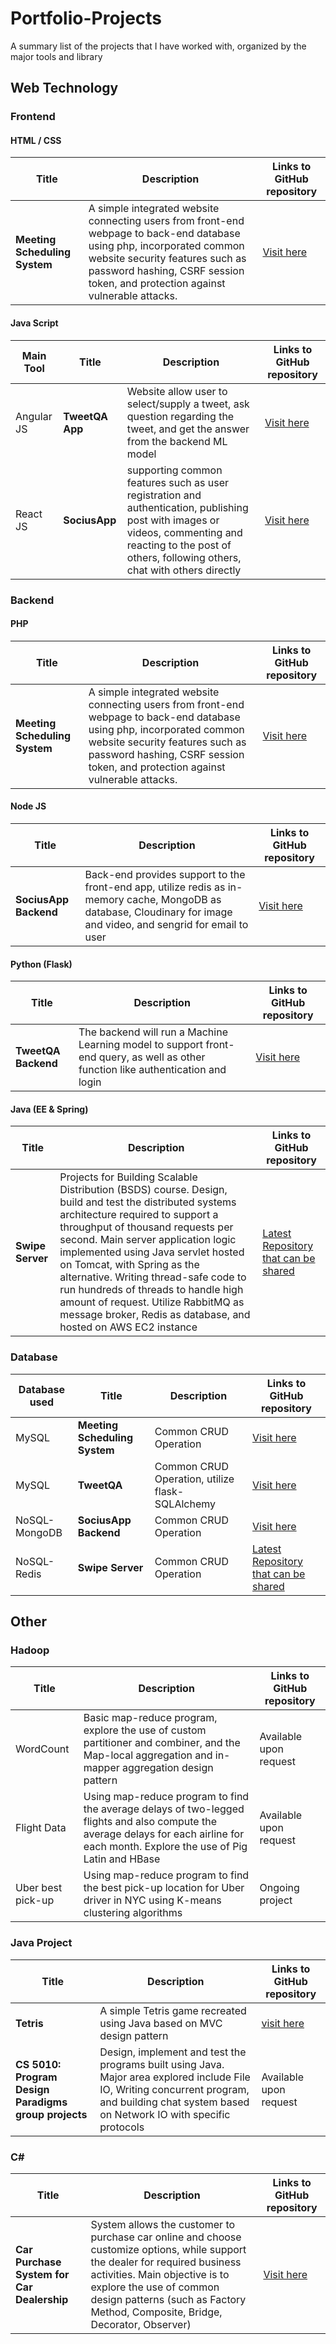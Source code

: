 # Portfolio-Projects
A summary list of the projects that I have worked with, organized by the major tools and library

## Web Technology
### Frontend
#### HTML / CSS
| Title     | Description      | Links to GitHub repository      |
| ----------- | ----------- |----------- |
| **Meeting Scheduling System**| A simple integrated website connecting users from front-end webpage to back-end database using php, incorporated common website security features such as password hashing, CSRF session token, and protection against vulnerable attacks. | [Visit here](https://github.com/sjchin88/MSS_Project)|

#### Java Script
| Main Tool     | Title     | Description      | Links to GitHub repository      |
| ----------- | ----------- |----------- |----------- |
| Angular JS | **TweetQA App** | Website allow user to select/supply a tweet, ask question regarding the tweet, and get the answer from the backend ML model | [Visit here](https://github.com/sweng480-team23/tweetqa-web/tree/main/tqa-web-app)|
| React JS | **SociusApp** | supporting common features such as user registration and authentication, publishing post with images or videos, commenting and reacting to the post of others, following others, chat with others directly  | [Visit here](https://github.com/sjchin88/SociusApp-frontend)|

### Backend 
#### PHP
| Title     | Description      | Links to GitHub repository      |
| ----------- | ----------- |----------- |
| **Meeting Scheduling System**| A simple integrated website connecting users from front-end webpage to back-end database using php, incorporated common website security features such as password hashing, CSRF session token, and protection against vulnerable attacks. | [Visit here](https://github.com/sjchin88/MSS_Project)|

#### Node JS
| Title     | Description      | Links to GitHub repository      |
| ----------- | ----------- |----------- |
| **SociusApp Backend** | Back-end provides support to the front-end app, utilize redis as in-memory cache, MongoDB as database, Cloudinary for image and video, and sengrid for email to user | [Visit here](https://github.com/sjchin88/SociusApp-backend)|

#### Python (Flask)
| Title     | Description      | Links to GitHub repository      |
| ----------- | ----------- |----------- |
| **TweetQA Backend** | The backend will run a Machine Learning model to support front-end query, as well as other function like authentication and login | [Visit here](https://github.com/sjchin88/tweetqa-backend-update)|

#### Java (EE & Spring)
| Title     | Description      | Links to GitHub repository      |
| ----------- | ----------- |----------- |
| **Swipe Server** | Projects for Building Scalable Distribution (BSDS) course. Design, build and test the distributed systems architecture required to support a throughput of thousand requests per second. Main server application logic implemented using Java servlet hosted on Tomcat, with Spring as the alternative. Writing thread-safe code to run hundreds of threads to handle high amount of request. Utilize RabbitMQ as message broker, Redis as database, and hosted on AWS EC2 instance | [Latest Repository that can be shared](https://github.com/sjchin88/bsds-assignment2)|

### Database
| Database used | Title     | Description      | Links to GitHub repository      |
| ----------- | ----------- |----------- |----------- |
| MySQL |**Meeting Scheduling System**| Common CRUD Operation | [Visit here](https://github.com/sjchin88/MSS_Project)|
| MySQL |**TweetQA**| Common CRUD Operation, utilize flask-SQLAlchemy | [Visit here](https://github.com/sjchin88/tweetqa-backend-update)|
| NoSQL-MongoDB |**SociusApp Backend**| Common CRUD Operation | [Visit here](https://github.com/sjchin88/tweetqa-backend-update)|
| NoSQL-Redis |**Swipe Server**| Common CRUD Operation | [Latest Repository that can be shared](https://github.com/sjchin88/bsds-assignment2)|

## Other
### Hadoop 
| Title     | Description      | Links to GitHub repository      |
| ----------- | ----------- |----------- |
| WordCount | Basic map-reduce program, explore the use of custom partitioner and combiner, and the Map-local aggregation and in-mapper aggregation design pattern |Available upon request |
| Flight Data | Using map-reduce program to find the average delays of two-legged flights and also compute the average delays for each airline for each month. Explore the use of Pig Latin and HBase |Available upon request |
| Uber best pick-up | Using map-reduce program to find the best pick-up location for Uber driver in NYC using K-means clustering algorithms | Ongoing project |

### Java Project 
| Title     | Description      | Links to GitHub repository      |
| ----------- | ----------- |----------- |
| **Tetris** | A simple Tetris game recreated using Java based on MVC design pattern | [visit here](https://github.com/sjchin88/TetrisFinalProject) |
| **CS 5010: Program Design Paradigms group projects** | Design, implement and test the programs built using Java. Major area explored include File IO, Writing concurrent program, and building chat system based on Network IO with specific protocols | Available upon request |

### C#
| Title     | Description      | Links to GitHub repository      |
| ----------- | ----------- |----------- |
| **Car Purchase System for Car Dealership** | System allows the customer to purchase car online and choose customize options, while support the dealer for required business activities. Main objective is to explore the use of common design patterns (such as Factory Method, Composite, Bridge, Decorator, Observer)  | [Visit here](https://github.com/sjchin88/SWENG421_Final_CarDealership) |


